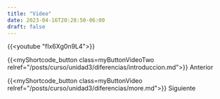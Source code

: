 ```yaml
---
title: "Video"
date: 2023-04-16T20:28:50-06:00
draft: false
---
```


{{<youtube "fIx6Xg0n9L4">}}

{{<myShortcode_button class=myButtonVideoTwo relref="/posts/curso/unidad3/diferencias/introduccion.md">}} Anterior

{{<myShortcode_button class=myButtonVideo relref="/posts/curso/unidad3/diferencias/more.md">}} Siguiente